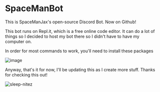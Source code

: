 # SpaceManBot
This is SpaceManJax's open-source Discord Bot. Now on Github!

This bot runs on Repl.it, which is a free online code editor. It can do a lot of things so I decided to host my bot there so I didn't have to have my computer on.

In order for most commands to work, you'll need to install these packages


![image](https://user-images.githubusercontent.com/93849152/141915574-ab381e31-54b6-45e1-9776-fcc987e8df9d.png)

Anyway, that's it for now, I'll be updating this as I create more stuff. Thanks for checking this out!

![sleep-nitez](https://user-images.githubusercontent.com/93849152/141916363-377dea8a-180e-4120-a4dc-83be1fba398b.gif)
